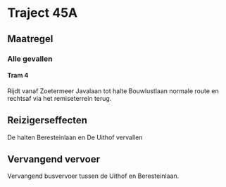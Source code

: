 # Traject 45A
## Maatregel
### Alle gevallen

#### Tram 4
Rijdt vanaf Zoetermeer Javalaan tot halte Bouwlustlaan normale route en rechtsaf via het remiseterrein terug.

## Reizigerseffecten
De halten Beresteinlaan en De Uithof vervallen

## Vervangend vervoer
Vervangend busvervoer tussen de Uithof en Beresteinlaan.